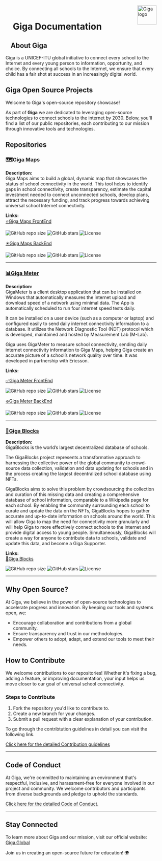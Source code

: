 <div style="padding-left: 20px; padding-right: 10px;">
<a href="https://giga.global/">
    <img src="https://s41713.pcdn.co/wp-content/uploads/2018/11/2020.05_GIGA-visual-identity-guidelines_v1-25.png" alt="Giga logo" title="Giga" align="right" height="60" style="padding-top: 10px;"/>
</a>

<div style="padding-top: 20px;"> </div>
<h1><a id="gigadocumentation" class="anchor" aria-hidden="true" href="#gigadocumentation"><svg class="octicon octicon-link" viewBox="0 0 16 16" version="1.1" width="16" height="16" aria-hidden="true"></path></svg></a>
Giga Documentation </h1>

<h2><a id="about-giga" class="anchor" aria-hidden="true" href="#about-giga"><svg class="octicon octicon-link" viewBox="0 0 16 16" version="1.1" width="16" height="16" aria-hidden="true"></path></svg></a>About Giga</h2>

Giga is a UNICEF-ITU global initiative to connect every school to the Internet and every young person to information, opportunity, and choice. By connecting all schools to the Internet, we ensure that every child has a fair shot at success in an increasingly digital world.

## Giga Open Source Projects  

Welcome to Giga's open-source repository showcase!  

As part of **Giga** we are dedicated to leveraging open-source technologies to connect schools to the internet by 2030. Below, you'll find a list of our public repositories, each contributing to our mission through innovative tools and technologies.  

## Repositories  

### [🗺️Giga Maps](https://github.com/unicef/giga-maps-frontend)  
**Description:**  
Giga Maps aims to build a global, dynamic map that showcases the status of school connectivity in the world. This tool helps to identify gaps in school connectivity, create transparency, estimate the capital investment needed to connect unconnected schools, develop plans, attract the necessary funding, and track progress towards achieving universal school Internet connectivity. 

**Links:**  
[⭐️Giga Maps FrontEnd](https://github.com/unicef/giga-maps-frontend) 
<div align="left" >

<!--- These are examples. See https://shields.io for others or to customize this set of shields. You might want to include dependencies, project status and licence info here --->
![GitHub repo size](https://img.shields.io/github/repo-size/unicef/giga-maps-frontend)
![GitHub stars](https://img.shields.io/github/stars/unicef/giga-maps-frontend)
![License](https://img.shields.io/github/license/unicef/giga-maps-frontend)


</div>

[✴️Giga Maps BackEnd](https://github.com/unicef/giga-maps-backend) 

<div align="left" >

<!--- These are examples. See https://shields.io for others or to customize this set of shields. You might want to include dependencies, project status and licence info here --->
![GitHub repo size](https://img.shields.io/github/repo-size/unicef/giga-maps-backend)
![GitHub stars](https://img.shields.io/github/stars/unicef/giga-maps-backend)
![License](https://img.shields.io/github/license/unicef/giga-maps-backend)


</div>

---  

### [📊Giga Meter](https://github.com/unicef/project-connect-daily-check-app)  
**Description:**  
GigaMeter is a client desktop application that can be installed on Windows that automatically measures the internet upload and download speed of a network using minimal data. The App is automatically scheduled to run four internet speed tests daily.

It can be installed on a user device (such as a computer or laptop) and configured easily to send daily internet connectivity information to a database. It utilizes the Network Diagnostic Tool (NDT) protocol which is developed, maintained and hosted by Measurement Lab (M-Lab).

Giga uses GigaMeter to measure school connectivity, sending daily internet connectivity information to Giga Maps, helping Giga create an accurate picture of a school’s network quality over time. It was developed in partnership with Ericsson. 

**Links:** 

[✅Giga Meter FrontEnd](https://github.com/unicef/project-connect-daily-check-app)
<div align="left" >

<!--- These are examples. See https://shields.io for others or to customize this set of shields. You might want to include dependencies, project status and licence info here --->
![GitHub repo size](https://img.shields.io/github/repo-size/unicef/project-connect-daily-check-app)
![GitHub stars](https://img.shields.io/github/stars/unicef/project-connect-daily-check-app)
![License](https://img.shields.io/github/license/unicef/project-connect-daily-check-app)


</div>

[❇️Giga Meter BackEnd](https://github.com/unicef/giga-meter-backend)
<div align="left" >

<!--- These are examples. See https://shields.io for others or to customize this set of shields. You might want to include dependencies, project status and licence info here --->
![GitHub repo size](https://img.shields.io/github/repo-size/unicef/giga-meter-backend)
![GitHub stars](https://img.shields.io/github/stars/unicef/giga-meter-backend)
![License](https://img.shields.io/github/license/unicef/giga-meter-backend)


</div>

---  

### [🧱Giga Blocks](https://github.com/unicef/giga-blocks)  
**Description:**  
GigaBlocks is the world’s largest decentralized database of schools.

The GigaBlocks project represents a transformative approach to harnessing the collective power of the global community to crowd-source data collection, validation and data updating for schools and in the process creating the largest decentralized school database using NFTs.

GigaBlocks aims to solve this problem by crowdsourcing the collection and curation of this missing data and creating a comprehensive database of school information, comparable to a Wikipedia page for each school. By enabling the community surrounding each school to curate and update the data on the NFTs, GigaBlocks hopes to gather accurate and up-to-date information on schools around the world. This will allow Giga to map the need for connectivity more granularly and will help Giga to more effectively connect schools to the internet and provide digital access to young people. Simultaneously, GigaBlocks will create a way for anyone to contribute data to schools, validate and update this data, and become a Giga Supporter. 

**Links:**  
[🧱Giga Blocks](https://github.com/unicef/giga-blocks)
<div align="left" >

<!--- These are examples. See https://shields.io for others or to customize this set of shields. You might want to include dependencies, project status and licence info here --->
![GitHub repo size](https://img.shields.io/github/repo-size/unicef/giga-blocks)
![GitHub stars](https://img.shields.io/github/stars/unicef/giga-blocks)
![License](https://img.shields.io/github/license/unicef/giga-blocks)


</div>

---  

## Why Open Source?  

At Giga, we believe in the power of open-source technologies to accelerate progress and innovation. By keeping our tools and systems open, we:  
- Encourage collaboration and contributions from a global community.  
- Ensure transparency and trust in our methodologies.  
- Empower others to adopt, adapt, and extend our tools to meet their needs.  

## How to Contribute  

We welcome contributions to our repositories! Whether it's fixing a bug, adding a feature, or improving documentation, your input helps us move closer to our goal of universal school connectivity.  

### Steps to Contribute  
1. Fork the repository you'd like to contribute to.  
2. Create a new branch for your changes.  
3. Submit a pull request with a clear explanation of your contribution. 

To go through the contribtution guidelines in detail you can visit the following link. 

[Click here for the detailed Contribution guidelines](https://github.com/unicef/giga-blocks-documentation/blob/main/versioned_docs/version-1.0/Contribution-Guidelines.md)

---

## Code of Conduct  

At Giga, we're committed to maintaining an environment that's respectful, inclusive, and harassment-free for everyone involved in our project and community. We welcome contributors and participants from diverse backgrounds and pledge to uphold the standards.

[Click here for the detailed Code of Conduct.](https://github.com/unicef/giga-blocks-documentation/blob/main/versioned_docs/version-1.0/Code-of-Conduct.md) 

---

## Stay Connected  

To learn more about Giga and our mission, visit our official website: [Giga.Global](https://giga.global)  

Join us in creating an open-source future for education! 🌍  



